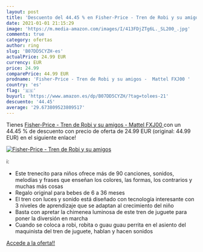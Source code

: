 ```yaml
---
layout: post
title: 'Descuento del 44.45 % en Fisher-Price - Tren de Robi y su amigos '
date: 2021-01-01 21:15:29
image: 'https://m.media-amazon.com/images/I/413FDjZTg6L._SL200_.jpg'
comments: true
category: ofertas
author: ring
slug: 'B07DD5CYZH-es'
actualPrice: 24.99 EUR
currency: EUR
price: 24.99
comparePrice: 44.99 EUR
prodname: 'Fisher-Price - Tren de Robi y su amigos -  Mattel FXJ00 '
country: 'es'
flag: '🇪🇸'
buyurl: 'https://www.amazon.es/dp/B07DD5CYZH/?tag=tolees-21'
descuento: '44.45'
average: '29.673809523809517'
---
```


Tienes [Fisher-Price - Tren de Robi y su amigos -  Mattel FXJ00 ](https://www.amazon.es/dp/B07DD5CYZH/?tag=tolees-21) con un 44.45 % de descuento con precio de oferta de 24.99 EUR (original: 44.99 EUR) en el siguiente enlace!

[![Fisher-Price - Tren de Robi y su amigos ](https://m.media-amazon.com/images/I/413FDjZTg6L._SL200_.jpg)](https://www.amazon.es/dp/B07DD5CYZH/?tag=tolees-21)

ℹ️:

- Este trenecito para niños ofrece más de 90 canciones, sonidos, melodías y frases que enseñan los colores, las formas, los contrarios y muchas más cosas
- Regalo original para bebes de 6 a 36 meses
- El tren con luces y sonido está diseñado con tecnología interesante con 3 niveles de aprendizaje que se adaptan al crecimiento del niño
- Basta con apretar la chimenea luminosa de este tren de juguete para poner la diversión en marcha
- Cuando se coloca a robi, robita o guau guau perrita en el asiento del maquinista del tren de juguete, hablan y hacen sonidos

[Accede a la oferta!!](https://www.amazon.es/dp/B07DD5CYZH/?tag=tolees-21)
